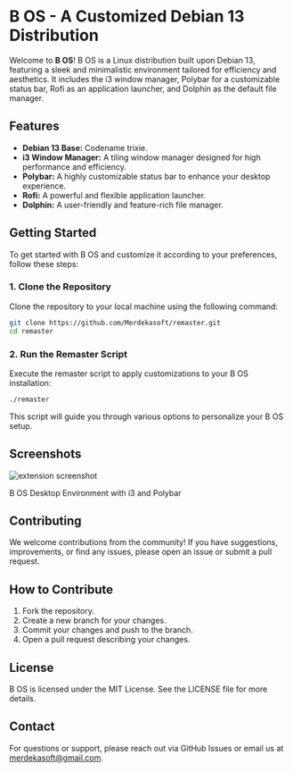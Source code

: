 # B OS - A Customized Debian 13 Distribution

Welcome to **B OS**! B OS is a Linux distribution built upon Debian 13, featuring a sleek and minimalistic environment tailored for efficiency and aesthetics. It includes the i3 window manager, Polybar for a customizable status bar, Rofi as an application launcher, and Dolphin as the default file manager.

## Features

- **Debian 13 Base:** Codename trixie.
- **i3 Window Manager:** A tiling window manager designed for high performance and efficiency.
- **Polybar:** A highly customizable status bar to enhance your desktop experience.
- **Rofi:** A powerful and flexible application launcher.
- **Dolphin:** A user-friendly and feature-rich file manager.

## Getting Started

To get started with B OS and customize it according to your preferences, follow these steps:

### 1. Clone the Repository

Clone the repository to your local machine using the following command:

```bash
git clone https://github.com/Merdekasoft/remaster.git
cd remaster
```

### 2. Run the Remaster Script
Execute the remaster script to apply customizations to your B OS installation:

```bash
./remaster
```

This script will guide you through various options to personalize your B OS setup.

## Screenshots
![extension screenshot](https://i.imgur.com/DKarHNW.png)

B OS Desktop Environment with i3 and Polybar

## Contributing
We welcome contributions from the community! If you have suggestions, improvements, or find any issues, please open an issue or submit a pull request.

## How to Contribute
1. Fork the repository.
2. Create a new branch for your changes.
3. Commit your changes and push to the branch.
4. Open a pull request describing your changes.

## License
B OS is licensed under the MIT License. See the LICENSE file for more details.

## Contact
For questions or support, please reach out via GitHub Issues or email us at merdekasoft@gmail.com.


